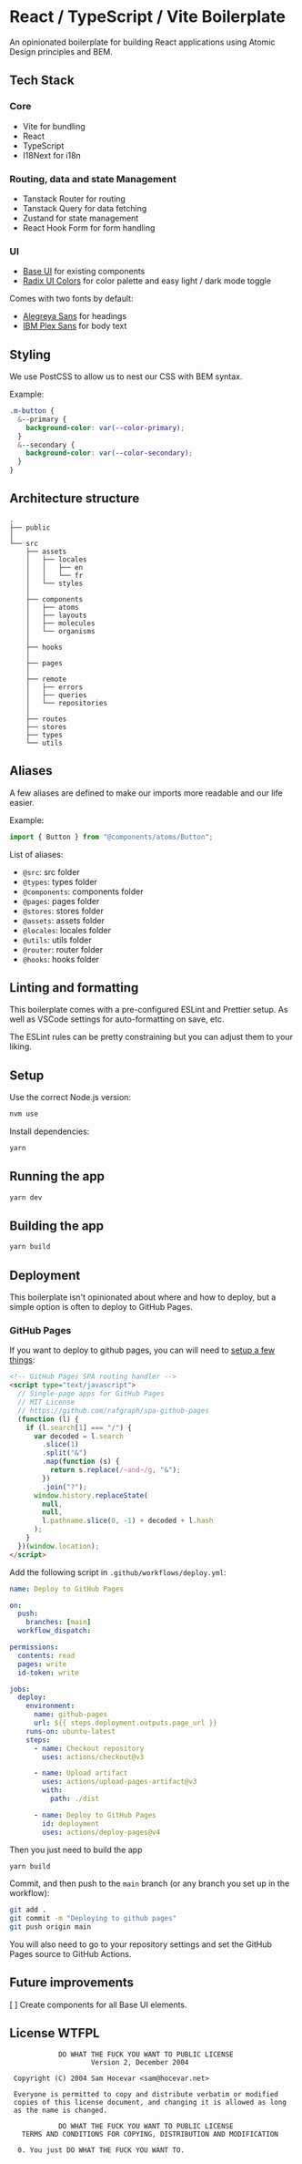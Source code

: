# React / TypeScript / Vite Boilerplate

An opinionated boilerplate for building React applications using Atomic Design principles and BEM.

## Tech Stack

### Core
- Vite for bundling
- React
- TypeScript
- I18Next for i18n

### Routing, data and state Management
- Tanstack Router for routing
- Tanstack Query for data fetching
- Zustand for state management
- React Hook Form for form handling

### UI
- [Base UI](https://base-ui.com/react/overview/quick-start) for existing components
- [Radix UI Colors](https://www.radix-ui.com/colors/docs/overview/usage) for color palette and easy light / dark mode toggle

Comes with two fonts by default:
- [Alegreya Sans](https://fonts.google.com/specimen/Alegreya+Sans) for headings
- [IBM Plex Sans](https://fonts.google.com/specimen/IBM+Plex+Sans) for body text

## Styling

We use PostCSS to allow us to nest our CSS with BEM syntax.

Example:
```css
.m-button {
  &--primary {
    background-color: var(--color-primary);
  }
  &--secondary {
    background-color: var(--color-secondary);
  }
}
```

## Architecture structure
```
.
├── public
│
└── src
    ├── assets
    │   ├── locales
    │   │   ├── en
    │   │   └── fr
    │   └── styles
    │
    ├── components
    │   ├── atoms
    │   ├── layouts
    │   ├── molecules
    │   └── organisms
    │
    ├── hooks
    │
    ├── pages
    │
    ├── remote
    │   ├── errors
    │   ├── queries
    │   └── repositories
    │
    ├── routes
    ├── stores
    ├── types
    └── utils
```

## Aliases

A few aliases are defined to make our imports more readable and our life easier.

Example:
```ts
import { Button } from "@components/atoms/Button";
```

List of aliases:
- `@src`: src folder
- `@types`: types folder
- `@components`: components folder
- `@pages`: pages folder
- `@stores`: stores folder
- `@assets`: assets folder
- `@locales`: locales folder
- `@utils`: utils folder
- `@router`: router folder
- `@hooks`: hooks folder


## Linting and formatting

This boilerplate comes with a pre-configured ESLint and Prettier setup. As well as VSCode settings for auto-formatting on save, etc.

The ESLint rules can be pretty constraining but you can adjust them to your liking.

## Setup

Use the correct Node.js version:

```bash
nvm use
```

Install dependencies:

```bash
yarn
```

## Running the app

```bash
yarn dev
```

## Building the app

```bash
yarn build
```

## Deployment

This boilerplate isn't opinionated about where and how to deploy, but a simple option is often to deploy to GitHub Pages.

### GitHub Pages

If you want to deploy to github pages, you can will need to [setup a few things](https://github.com/rafgraph/spa-github-pages):

```html
<!-- GitHub Pages SPA routing handler -->
<script type="text/javascript">
  // Single-page apps for GitHub Pages
  // MIT License
  // https://github.com/rafgraph/spa-github-pages
  (function (l) {
    if (l.search[1] === "/") {
      var decoded = l.search
        .slice(1)
        .split("&")
        .map(function (s) {
          return s.replace(/~and~/g, "&");
        })
        .join("?");
      window.history.replaceState(
        null,
        null,
        l.pathname.slice(0, -1) + decoded + l.hash
      );
    }
  })(window.location);
</script>
```

Add the following script in `.github/workflows/deploy.yml`:

```yaml
name: Deploy to GitHub Pages

on:
  push:
    branches: [main]
  workflow_dispatch:

permissions:
  contents: read
  pages: write
  id-token: write

jobs:
  deploy:
    environment:
      name: github-pages
      url: ${{ steps.deployment.outputs.page_url }}
    runs-on: ubuntu-latest
    steps:
      - name: Checkout repository
        uses: actions/checkout@v3

      - name: Upload artifact
        uses: actions/upload-pages-artifact@v3
        with:
          path: ./dist

      - name: Deploy to GitHub Pages
        id: deployment
        uses: actions/deploy-pages@v4

```

Then you just need to build the app
```bash
yarn build
```

Commit, and then push to the `main` branch (or any branch you set up in the workflow):

```bash
git add .
git commit -m "Deploying to github pages"
git push origin main
```

You will also need to go to your repository settings and set the GitHub Pages source to GitHub Actions.

## Future improvements

[ ] Create components for all Base UI elements.


## License WTFPL

```
            DO WHAT THE FUCK YOU WANT TO PUBLIC LICENSE
                    Version 2, December 2004

 Copyright (C) 2004 Sam Hocevar <sam@hocevar.net>

 Everyone is permitted to copy and distribute verbatim or modified
 copies of this license document, and changing it is allowed as long
 as the name is changed.

            DO WHAT THE FUCK YOU WANT TO PUBLIC LICENSE
   TERMS AND CONDITIONS FOR COPYING, DISTRIBUTION AND MODIFICATION

  0. You just DO WHAT THE FUCK YOU WANT TO.
```